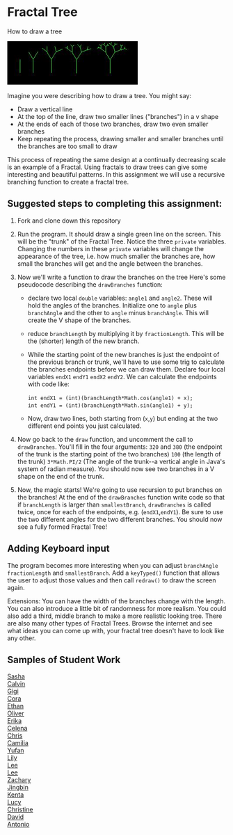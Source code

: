 Fractal Tree
============

How to draw a tree  

![alt text](tree.JPG)  

Imagine you were describing how to draw a tree. You might say: 

* Draw a vertical line  
* At the top of the line, draw two smaller lines ("branches") in a v shape  
* At the ends of each of those two branches, draw two even smaller branches  
* Keep repeating the process, drawing smaller and smaller branches until the branches are too small to draw  

This process of repeating the same design at a continually decreasing scale is an example of a Fractal. Using fractals to draw trees can give some interesting and beautiful patterns. In this assignment we will use a recursive branching function to create a fractal tree.

Suggested steps to completing this assignment:
----------------------------------------------
1. Fork and clone down this repository   

2. Run the program. It should draw a single green line on the screen. This will be the "trunk" of the Fractal Tree. Notice the three `private` variables. Changing the numbers in these `private` variables will change the appearance of the tree, i.e. how much smaller the branches are, how small the branches will get and the angle between the branches.
3. Now we'll write a function to draw the branches on the tree Here's some pseudocode describing the `drawBranches` function:  

	* declare two local `double` variables: `angle1` and `angle2`. These will hold the angles of the branches. Initialize one to `angle` plus `branchAngle` and the other to `angle` minus `branchAngle`. This will create the V shape of the branches.  
	* reduce `branchLength` by multiplying it by `fractionLength`. This will be the (shorter) length of the new branch.  
	* While the starting point of the new branches is just the endpoint of the previous branch or trunk, we'll have to use some trig to calculate the branches endpoints before we can draw them. Declare four local variables `endX1` `endY1` `endX2` `endY2`. We can calculate the endpoints with code like:

		`int endX1 = (int)(branchLength*Math.cos(angle1) + x);`  
		`int endY1 = (int)(branchLength*Math.sin(angle1) + y);`  
	* Now, draw two lines, both starting from (`x`,`y`) but ending at the two different end points you just calculated.  

4. Now go back to the `draw` function, and uncomment the call to `drawBranches`. You'll fill in the four arguments: `320` and `380` (the endpoint of the trunk is the starting point of the two branches) `100` (the length of the trunk) `3*Math.PI/2` (The angle of the trunk--a vertical angle in Java's system of radian measure). You should now see two branches in a V shape on the end of the trunk.
5. Now, the magic starts! We're going to use recursion to put branches on the branches! At the end of the `drawBranches` function write code so that if `branchLength` is larger than `smallestBranch`, `drawBranches` is called twice, once for each of the endpoints, e.g. (`endX1`,`endY1`). Be sure to use the two different angles for the two different branches. You should now see a fully formed Fractal Tree!



Adding Keyboard input
----------------------
The program becomes more interesting when you can adjust `branchAngle` `fractionLength` and `smallestBranch`. Add a `keyTyped()` function that allows the user to adjust those values and then call `redraw()` to draw the screen again.  

Extensions: You can have the width of the branches change with the length. You can also introduce a little bit of randomness for more realism. You could also add a third, middle branch to make a more realistic looking tree. There are also many other types of Fractal Trees. Browse the internet and see what ideas you can come up with, your fractal tree doesn't have to look like any other.

Samples of Student Work
-----------------------
[Sasha](http://sashagonzalez.github.io/FractalTree/)  
[Calvin](http://icalvin12.github.io/FractalTree/)  
[Gigi](http://gigibyte327.github.io/FractalTree/)  
[Cora](http://coramonokandilos.github.io/FractalTree/)  
[Ethan](http://emdarcher.github.io/FractalTree/)   
[Oliver](http://olivernoss.github.io/FractalTree/)  
[Erika](http://bekutaa.github.io/FractalTree/)  
[Celena](http://celenac.github.io/FractalTree/)  
[Chris](http://chrisma1.github.io/FractalTree/)  
[Camilia](http://cakacimi.github.io/FractalTree/)  
[Yufan](http://yuxu1.github.io/FractalTree/)   
[Lily](http://magicallilicorn.github.io/FractalTree/)  
[Lee](http://shleewhite.github.io/FractalTree/)   
[Lee](http://shleewhite.github.io/OriginalFractal/)  
[Zachary](http://zachooz.github.io/FractalTree/)  
[Jingbin](http://ben441318936.github.io/FractalTree/)  
[Kenta](http://redtorch.github.io/FractalTree/)  
[Lucy](http://luchen825.github.io/FractalTree/)  
[Christine](http://christinechao.github.io/FractalTree/)  
[David](http://goliathuros.github.io/FractalTree/)  
[Antonio](http://adcarmona.github.io/FractalTree/)  
